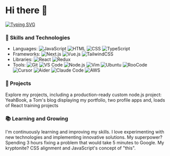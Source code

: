 # Hi there 👋
[![Typing SVG](https://readme-typing-svg.herokuapp.com?font=Fira+Code&pause=1000&color=2E86AB&width=600&lines=I'm+Thomas;A+passionate+developer;With+a+keen+interest+in+web+development)](https://git.io/typing-svg)
### 🚀 Skills and Technologies
- Languages: ![JavaScript](https://img.shields.io/badge/-JavaScript-F7DF1E?style=flat-square&logo=javascript&logoColor=black) ![HTML](https://img.shields.io/badge/-HTML5-E34F26?style=flat-square&logo=html5&logoColor=white) ![CSS](https://img.shields.io/badge/-CSS3-1572B6?style=flat-square&logo=css3&logoColor=white) ![TypeScript](https://img.shields.io/badge/-TypeScript-3178C6?style=flat-square&logo=typescript&logoColor=white)
- Frameworks: ![Next.js](https://img.shields.io/badge/-Next.js-000000?style=flat-square&logo=next.js&logoColor=white) ![Vue.js](https://img.shields.io/badge/-Vue.js-4FC08D?style=flat-square&logo=vue.js&logoColor=white) ![TailwindCSS](https://img.shields.io/badge/-TailwindCSS-06B6D4?style=flat-square&logo=tailwind-css&logoColor=white)
- Libraries: ![React](https://img.shields.io/badge/-React-61DAFB?style=flat-square&logo=react&logoColor=black) ![Redux](https://img.shields.io/badge/-Redux-764ABC?style=flat-square&logo=redux&logoColor=white)
- Tools: ![Git](https://img.shields.io/badge/-Git-F05032?style=flat-square&logo=git&logoColor=white) ![VS Code](https://img.shields.io/badge/-VS%20Code-007ACC?style=flat-square&logo=visual-studio-code&logoColor=white) ![Node.js](https://img.shields.io/badge/-Node.js-339933?style=flat-square&logo=node.js&logoColor=white) ![Vim](https://img.shields.io/badge/-Vim-019733?style=flat-square&logo=vim&logoColor=white) ![Ubuntu](https://img.shields.io/badge/-WSL%20Ubuntu-E95420?style=flat-square&logo=ubuntu&logoColor=white) ![RooCode](https://img.shields.io/badge/-RooCode-000000?style=flat-square&logo=code&logoColor=white) ![Cursor](https://img.shields.io/badge/-Cursor-000000?style=flat-square&logo=cursor&logoColor=white) ![Aider](https://img.shields.io/badge/-Aider-4B32C3?style=flat-square&logo=robot&logoColor=white) ![Claude Code](https://img.shields.io/badge/-Claude%20Code-D4A373?style=flat-square&logo=data:image/svg+xml;base64,PHN2ZyB3aWR0aD0iMjQiIGhlaWdodD0iMjQiIHZpZXdCb3g9IjAgMCAyNCAyNCIgZmlsbD0ibm9uZSIgeG1sbnM9Imh0dHA6Ly93d3cudzMub3JnLzIwMDAvc3ZnIj4KPHBhdGggZD0iTTEyIDJMMyA3VjE3TDEyIDIyTDIxIDE3VjdMMTIgMloiIGZpbGw9IndoaXRlIi8+Cjwvc3ZnPg==&logoColor=white) ![AWS](https://img.shields.io/badge/-AWS-232F3E?style=flat-square)
### 🌟 Projects
Explore my projects, including a production-ready custom node.js project: YeahBook, a Tom's blog displaying my portfolio, two profile apps and,
loads of React training projects
### 📚 Learning and Growing
I'm continuously learning and improving my skills. I love experimenting with new technologies and implementing innovative solutions.
My superpower? Spending 3 hours fixing a problem that would take 5 minutes to Google. My kryptonite? CSS alignment and JavaScript's concept of "this".
